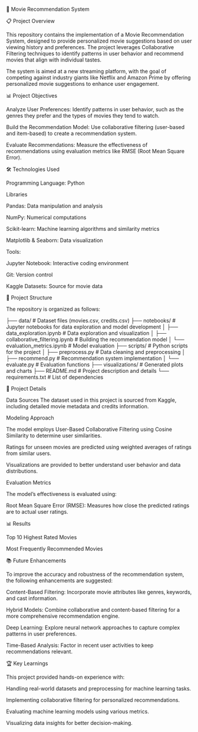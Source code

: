 🎥 Movie Recommendation System

📋 Project Overview

This repository contains the implementation of a Movie Recommendation System, designed to provide personalized movie suggestions based on user viewing history and preferences. The project leverages Collaborative Filtering techniques to identify patterns in user behavior and recommend movies that align with individual tastes.

The system is aimed at a new streaming platform, with the goal of competing against industry giants like Netflix and Amazon Prime by offering personalized movie suggestions to enhance user engagement.

📊 Project Objectives

Analyze User Preferences: Identify patterns in user behavior, such as the genres they prefer and the types of movies they tend to watch.

Build the Recommendation Model: Use collaborative filtering (user-based and item-based) to create a recommendation system.

Evaluate Recommendations: Measure the effectiveness of recommendations using evaluation metrics like RMSE (Root Mean Square Error).

🛠️ Technologies Used

Programming Language: Python

Libraries

Pandas: Data manipulation and analysis

NumPy: Numerical computations

Scikit-learn: Machine learning algorithms and similarity metrics

Matplotlib & Seaborn: Data visualization

Tools:

Jupyter Notebook: Interactive coding environment

Git: Version control

Kaggle Datasets: Source for movie data

🚀 Project Structure

The repository is organized as follows:

├── data/                          # Dataset files (movies.csv, credits.csv)
├── notebooks/                     # Jupyter notebooks for data exploration and model development
│   ├── data_exploration.ipynb     # Data exploration and visualization
│   ├── collaborative_filtering.ipynb # Building the recommendation model
│   └── evaluation_metrics.ipynb   # Model evaluation
├── scripts/                       # Python scripts for the project
│   ├── preprocess.py              # Data cleaning and preprocessing
│   ├── recommend.py               # Recommendation system implementation
│   └── evaluate.py                # Evaluation functions
├── visualizations/                # Generated plots and charts
├── README.md                      # Project description and details
└── requirements.txt               # List of dependencies

📝 Project Details

Data Sources
The dataset used in this project is sourced from Kaggle, including detailed movie metadata and credits information.

Modeling Approach

The model employs User-Based Collaborative Filtering using Cosine Similarity to determine user similarities.

Ratings for unseen movies are predicted using weighted averages of ratings from similar users.

Visualizations are provided to better understand user behavior and data distributions.

Evaluation Metrics

The model’s effectiveness is evaluated using:

Root Mean Square Error (RMSE): Measures how close the predicted ratings are to actual user ratings.

📊 Results

Top 10 Highest Rated Movies

Most Frequently Recommended Movies

📚 Future Enhancements

To improve the accuracy and robustness of the recommendation system, the following enhancements are suggested:

Content-Based Filtering: Incorporate movie attributes like genres, keywords, and cast information.

Hybrid Models: Combine collaborative and content-based filtering for a more comprehensive recommendation engine.

Deep Learning: Explore neural network approaches to capture complex patterns in user preferences.

Time-Based Analysis: Factor in recent user activities to keep recommendations relevant.

🏆 Key Learnings

This project provided hands-on experience with:

Handling real-world datasets and preprocessing for machine learning tasks.

Implementing collaborative filtering for personalized recommendations.

Evaluating machine learning models using various metrics.

Visualizing data insights for better decision-making.
